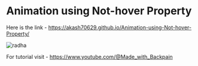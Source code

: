 # Animation using Not-hover Property

Here is the link - https://akash70629.github.io/Animation-using-Not-hover-Property/

![radha](https://github.com/akash70629/Animation-using-Not-hover-Property/assets/76689571/d1123f39-a88e-4981-af57-2439eba58751)

For tutorial visit - https://www.youtube.com/@Made_with_Backpain
